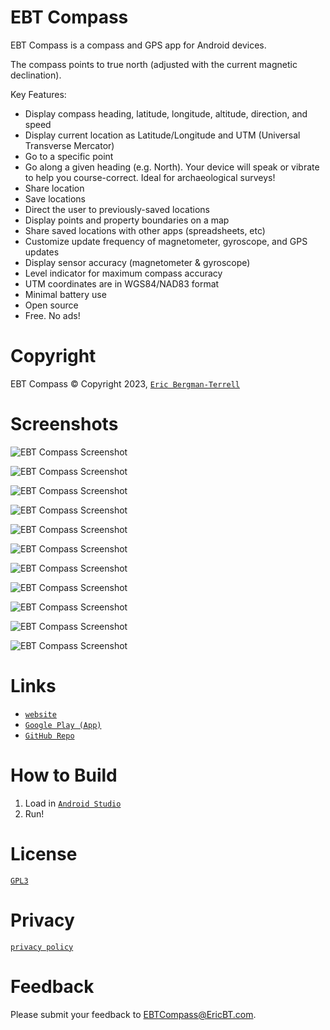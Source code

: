 # EBT Compass

EBT Compass is a compass and GPS app for Android devices.

The compass points to true north (adjusted with the current magnetic declination).

Key Features:

* Display compass heading, latitude, longitude, altitude, direction, and speed
* Display current location as Latitude/Longitude and UTM (Universal Transverse Mercator)
* Go to a specific point
* Go along a given heading (e.g. North). Your device will speak or vibrate to help you course-correct. Ideal for archaeological surveys!
* Share location
* Save locations
* Direct the user to previously-saved locations
* Display points and property boundaries on a map
* Share saved locations with other apps (spreadsheets, etc)
* Customize update frequency of magnetometer, gyroscope, and GPS updates
* Display sensor accuracy (magnetometer & gyroscope)
* Level indicator for maximum compass accuracy
* UTM coordinates are in WGS84/NAD83 format
* Minimal battery use
* Open source
* Free. No ads!
    
# Copyright

EBT Compass &#169; Copyright 2023, [`Eric Bergman-Terrell`](https://www.ericbt.com)

# Screenshots

![`EBT Compass Screenshot`](https://www.ericbt.com/artwork/ebt_compass/main.png "EBT Compass")

![`EBT Compass Screenshot`](https://www.ericbt.com/artwork/ebt_compass/point.png "Go to a Point")

![`EBT Compass Screenshot`](https://www.ericbt.com/artwork/ebt_compass/line.png "Go in a Line")

![`EBT Compass Screenshot`](https://www.ericbt.com/artwork/ebt_compass/share.png "Share Location")

![`EBT Compass Screenshot`](https://www.ericbt.com/artwork/ebt_compass/settings.png "Settings")

![`EBT Compass Screenshot`](https://www.ericbt.com/artwork/ebt_compass/save_point.png "Save Point")

![`EBT Compass Screenshot`](https://www.ericbt.com/artwork/ebt_compass/points.png "Points")

![`EBT Compass Screenshot`](https://www.ericbt.com/artwork/ebt_compass/import-1.png "Importing Points: Step 1")

![`EBT Compass Screenshot`](https://www.ericbt.com/artwork/ebt_compass/import-2.png "Importing Points: Step 2")

![`EBT Compass Screenshot`](https://www.ericbt.com/artwork/ebt_compass/import-3.png "Importing Points: Step 3")

![`EBT Compass Screenshot`](https://www.ericbt.com/artwork/ebt_compass/map.png "Map")

# Links

* [`website`](https://www.ericbt.com/ebt_compass)
* [`Google Play (App)`](https://play.google.com/store/apps/details?id=com.ericbt.ebtcompass)
* [`GitHub Repo`](https://github.com/EricTerrell/EBTCompass)

# How to Build

1.  Load in [`Android Studio`](https://developer.android.com/studio)
2.  Run!

# License

[`GPL3`](https://www.gnu.org/licenses/gpl-3.0.en.html)

# Privacy

[`privacy policy`](https://www.ericbt.com/ebt_compass/privacypolicy)

# Feedback

Please submit your feedback to EBTCompass@EricBT.com.